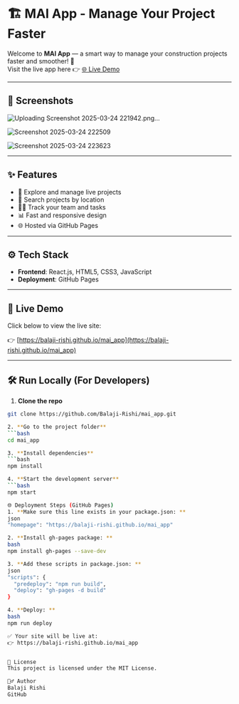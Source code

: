 # 🏗️ MAI App - Manage Your Project Faster

Welcome to **MAI App** — a smart way to manage your construction projects faster and smoother! 🚀  
Visit the live app here 👉 [🌐 Live Demo](https://balaji-rishi.github.io/mai_app)

---

## 📸 Screenshots

![Uploading Screenshot 2025-03-24 221942.png…]()

![Screenshot 2025-03-24 222509](https://github.com/user-attachments/assets/d7ab6334-0127-414b-b26b-c568b202c14c)

![Screenshot 2025-03-24 223623](https://github.com/user-attachments/assets/ebdabde9-2a56-4db0-b831-5a9eafee82d6)



---

## ✨ Features

- 🔎 Explore and manage live projects
- 📍 Search projects by location
- 👷‍♂️ Track your team and tasks
- 📊 Fast and responsive design
- 🌐 Hosted via GitHub Pages

---

## ⚙️ Tech Stack

- **Frontend**: React.js, HTML5, CSS3, JavaScript
- **Deployment**: GitHub Pages

---

## 🚀 Live Demo

Click below to view the live site:

👉 [https://balaji-rishi.github.io/mai_app](https://balaji-rishi.github.io/mai_app)

---

## 🛠️ Run Locally (For Developers)

1. **Clone the repo**
```bash
git clone https://github.com/Balaji-Rishi/mai_app.git

2. **Go to the project folder**
```bash
cd mai_app

3. **Install dependencies**
```bash
npm install

4. **Start the development server**
```bash
npm start

🌐 Deployment Steps (GitHub Pages)
1. **Make sure this line exists in your package.json: **
json
"homepage": "https://balaji-rishi.github.io/mai_app"

2. **Install gh-pages package: **
bash
npm install gh-pages --save-dev

3. **Add these scripts in package.json: **
json
"scripts": {
  "predeploy": "npm run build",
  "deploy": "gh-pages -d build"
}

4. **Deploy: **
bash
npm run deploy

✅ Your site will be live at:
👉 https://balaji-rishi.github.io/mai_app


📄 License
This project is licensed under the MIT License.

🙋‍♂️ Author
Balaji Rishi
GitHub




